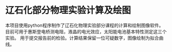 # 辽石化部分物理实验计算及绘图
本项目使用python程序制作了辽石化物理实验部分课程的计算和绘制图像软件。
目前可用于惠斯登电桥测电阻，液晶的电光效应，太阳能电池基本特性测定这三个实验。
用于提交报告前的检验。计算结果保留一位可疑数字，图像绘制为拟合曲线。
